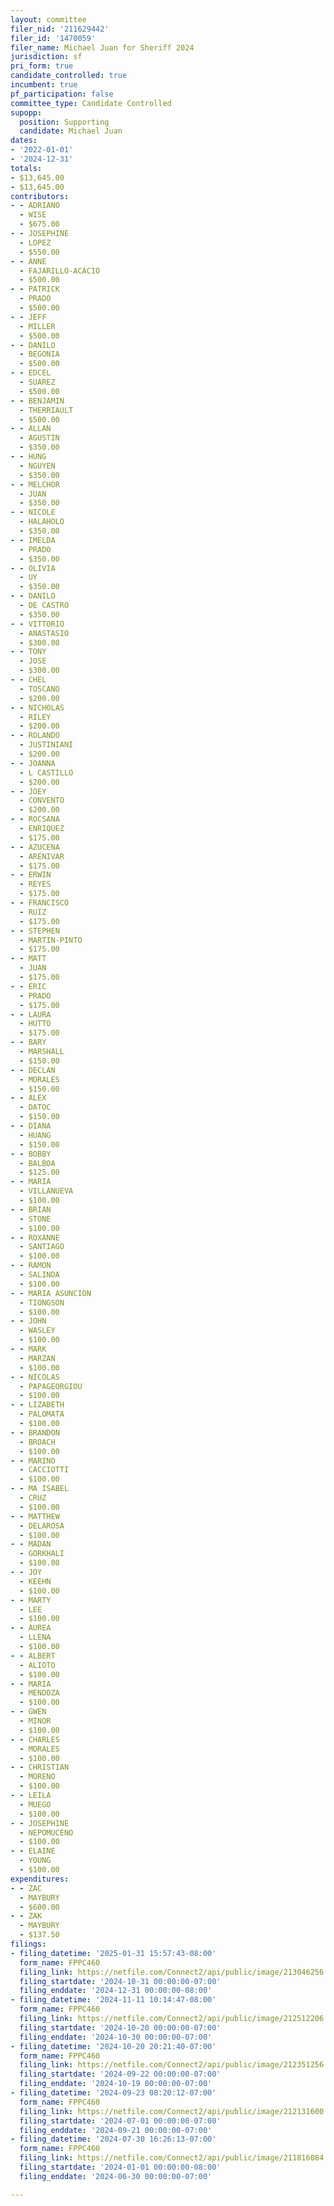 ```yaml
---
layout: committee
filer_nid: '211629442'
filer_id: '1470059'
filer_name: Michael Juan for Sheriff 2024
jurisdiction: sf
pri_form: true
candidate_controlled: true
incumbent: true
pf_participation: false
committee_type: Candidate Controlled
supopp:
  position: Supporting
  candidate: Michael Juan
dates:
- '2022-01-01'
- '2024-12-31'
totals:
- $13,645.00
- $13,645.00
contributors:
- - ADRIANO
  - WISE
  - $675.00
- - JOSEPHINE
  - LOPEZ
  - $550.00
- - ANNE
  - FAJARILLO-ACACIO
  - $500.00
- - PATRICK
  - PRADO
  - $500.00
- - JEFF
  - MILLER
  - $500.00
- - DANILO
  - BEGONIA
  - $500.00
- - EDCEL
  - SUAREZ
  - $500.00
- - BENJAMIN
  - THERRIAULT
  - $500.00
- - ALLAN
  - AGUSTIN
  - $350.00
- - HUNG
  - NGUYEN
  - $350.00
- - MELCHOR
  - JUAN
  - $350.00
- - NICOLE
  - HALAHOLO
  - $350.00
- - IMELDA
  - PRADO
  - $350.00
- - OLIVIA
  - UY
  - $350.00
- - DANILO
  - DE CASTRO
  - $350.00
- - VITTORIO
  - ANASTASIO
  - $300.00
- - TONY
  - JOSE
  - $300.00
- - CHEL
  - TOSCANO
  - $200.00
- - NICHOLAS
  - RILEY
  - $200.00
- - ROLANDO
  - JUSTINIANI
  - $200.00
- - JOANNA
  - L CASTILLO
  - $200.00
- - JOEY
  - CONVENTO
  - $200.00
- - ROCSANA
  - ENRIQUEZ
  - $175.00
- - AZUCENA
  - ARENIVAR
  - $175.00
- - ERWIN
  - REYES
  - $175.00
- - FRANCISCO
  - RUIZ
  - $175.00
- - STEPHEN
  - MARTIN-PINTO
  - $175.00
- - MATT
  - JUAN
  - $175.00
- - ERIC
  - PRADO
  - $175.00
- - LAURA
  - HUTTO
  - $175.00
- - BARY
  - MARSHALL
  - $150.00
- - DECLAN
  - MORALES
  - $150.00
- - ALEX
  - DATOC
  - $150.00
- - DIANA
  - HUANG
  - $150.00
- - BOBBY
  - BALBOA
  - $125.00
- - MARIA
  - VILLANUEVA
  - $100.00
- - BRIAN
  - STONE
  - $100.00
- - ROXANNE
  - SANTIAGO
  - $100.00
- - RAMON
  - SALINDA
  - $100.00
- - MARIA ASUNCION
  - TIONGSON
  - $100.00
- - JOHN
  - WASLEY
  - $100.00
- - MARK
  - MARZAN
  - $100.00
- - NICOLAS
  - PAPAGEORGIOU
  - $100.00
- - LIZABETH
  - PALOMATA
  - $100.00
- - BRANDON
  - BROACH
  - $100.00
- - MARINO
  - CACCIOTTI
  - $100.00
- - MA ISABEL
  - CRUZ
  - $100.00
- - MATTHEW
  - DELAROSA
  - $100.00
- - MADAN
  - GORKHALI
  - $100.00
- - JOY
  - KEEHN
  - $100.00
- - MARTY
  - LEE
  - $100.00
- - AUREA
  - LLENA
  - $100.00
- - ALBERT
  - ALIOTO
  - $100.00
- - MARIA
  - MENDOZA
  - $100.00
- - GWEN
  - MINOR
  - $100.00
- - CHARLES
  - MORALES
  - $100.00
- - CHRISTIAN
  - MORENO
  - $100.00
- - LEILA
  - MUEGO
  - $100.00
- - JOSEPHINE
  - NEPOMUCENO
  - $100.00
- - ELAINE
  - YOUNG
  - $100.00
expenditures:
- - ZAC
  - MAYBURY
  - $600.00
- - ZAK
  - MAYBURY
  - $137.50
filings:
- filing_datetime: '2025-01-31 15:57:43-08:00'
  form_name: FPPC460
  filing_link: https://netfile.com/Connect2/api/public/image/213046256
  filing_startdate: '2024-10-31 00:00:00-07:00'
  filing_enddate: '2024-12-31 00:00:00-08:00'
- filing_datetime: '2024-11-11 10:14:47-08:00'
  form_name: FPPC460
  filing_link: https://netfile.com/Connect2/api/public/image/212512206
  filing_startdate: '2024-10-20 00:00:00-07:00'
  filing_enddate: '2024-10-30 00:00:00-07:00'
- filing_datetime: '2024-10-20 20:21:40-07:00'
  form_name: FPPC460
  filing_link: https://netfile.com/Connect2/api/public/image/212351256
  filing_startdate: '2024-09-22 00:00:00-07:00'
  filing_enddate: '2024-10-19 00:00:00-07:00'
- filing_datetime: '2024-09-23 08:20:12-07:00'
  form_name: FPPC460
  filing_link: https://netfile.com/Connect2/api/public/image/212131600
  filing_startdate: '2024-07-01 00:00:00-07:00'
  filing_enddate: '2024-09-21 00:00:00-07:00'
- filing_datetime: '2024-07-30 16:26:13-07:00'
  form_name: FPPC460
  filing_link: https://netfile.com/Connect2/api/public/image/211816084
  filing_startdate: '2024-01-01 00:00:00-08:00'
  filing_enddate: '2024-06-30 00:00:00-07:00'

---
```

